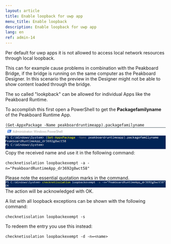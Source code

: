 ```yaml
---
layout: article
title: Enable loopback for uwp app
menu_title: Enable loopback
description: Enable loopback for uwp app
lang: en
ref: admin-14
---
```


Per default for uwp apps it is not allowed to access local network resources through local loopback.

This can for example cause problems in combination with the Peakboard Bridge, if the bridge is running on the same computer as the Peakboard Designer.
In this scenario the preview in the Designer might not be able to show content loaded through the bridge.

The so called "lookpback" can be allowed for individual Apps like the Peakboard Runtime.

To accomplish this first open a PowerShell to get the __Packagefamilyname__ of the Peakboard Runtime App.

`(Get-AppxPackage -Name peakboardruntimeapp).packagefamilyname`
![01-get-packagefamilyname](/assets/images/admin/loopback/01-get-packagefamilyname.png)
Copy the received name and use it in the following command:

`checknetisolation loopbackexempt -a -n="PeakboardRuntimeApp_dr3692g8wct58"`

Please note the essential quotation marks in the command.
![02-add-loopback-exception](/assets/images/admin/loopback/02-add-loopback-exception.png)
The action will be acknowledged with OK.

A list with all loopback exceptions can be shown with the following command:

`checknetisolation loopbackexempt -s`

To redeem the entry you use this instead:

`checknetisolation loopbackexempt -d -n=<name>`